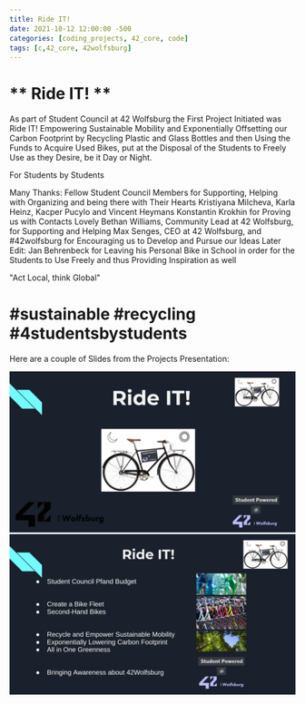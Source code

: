 ```yaml
---
title: Ride IT!
date: 2021-10-12 12:00:00 -500
categories: [coding_projects, 42_core, code]
tags: [c,42_core, 42wolfsburg]
---
```



# ** Ride IT! **

As part of Student Council at 42 Wolfsburg the First Project Initiated was Ride IT!
Empowering Sustainable Mobility and Exponentially Offsetting our Carbon Footprint by Recycling Plastic and Glass Bottles and then Using the Funds to Acquire Used Bikes, put at the Disposal of the Students to Freely Use as they Desire, be it Day or Night.

For Students by Students

Many Thanks:
Fellow Student Council Members for Supporting, Helping with Organizing and being there with Their Hearts
Kristiyana Milcheva, Karla Heinz, Kacper Pucylo and Vincent Heymans
Konstantin Krokhin for Proving us with Contacts
Lovely Bethan Williams, Community Lead at 42 Wolfsburg, for Supporting and Helping
Max Senges, CEO at 42 Wolfsburg, and #42wolfsburg for Encouraging us to Develop and Pursue our Ideas
Later Edit:
Jan Behrenbeck for Leaving his Personal Bike in School in order for the Students to Use Freely and thus Providing Inspiration as well

"Act Local, think Global"
# #sustainable #recycling #4studentsbystudents
Here are a couple of Slides from the Projects Presentation:



![img-description](/assets/img/SC_RIdeIT_Logo.jpeg)
![img-description](/assets/img/SC_RIdeIT_Slide.jpeg)

